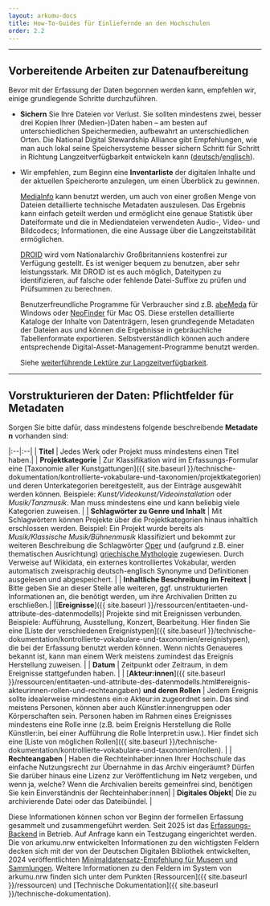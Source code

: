 ```yaml
---
layout: arkumu-docs
title: How-To-Guides für Einliefernde an den Hochschulen
order: 2.2
---
```


---

## Vorbereitende Arbeiten zur Datenaufbereitung

Bevor mit der Erfassung der Daten begonnen werden kann, empfehlen wir, einige grundlegende Schritte durchzuführen.


* **Sichern** Sie Ihre Dateien vor Verlust. Sie sollten mindestens zwei, besser drei Kopien Ihrer (Medien-)Daten haben – am besten auf unterschiedlichen Speichermedien, aufbewahrt an unterschiedlichen Orten. Die National Digital Stewardship Alliance gibt Empfehlungen, wie man auch lokal seine Speichersysteme besser sichern Schritt für Schritt in Richtung Langzeitverfügbarkeit entwickeln kann ([deutsch](https://www.hbz-nrw.de/produkte/langzeitverfuegbarkeit/langzeitverfuegbarkeit-fuer-hochschulen/hbz_NDSA_LevelsPreservation.pdf)/[englisch](https://ndsa.org//publications/levels-of-digital-preservation/)).

* Wir empfehlen, zum Beginn eine **Inventarliste** der digitalen Inhalte und der aktuellen Speicherorte anzulegen, um einen Überblick zu gewinnen. 

  [MediaInfo](https://mediaarea.net/de/MediaInfo) kann benutzt werden, um auch von einer großen Menge von Dateien detaillierte technische Metadaten auszulesen. Das Ergebnis kann einfach geteilt werden und ermöglicht eine genaue Statistik über Dateiformate und die in Mediendateien verwendeten Audio-, Video- und Bildcodecs; Informationen, die eine Aussage über die Langzeitstabilität ermöglichen.
	
  [DROID](https://www.nationalarchives.gov.uk/information-management/manage-information/preserving-digital-records/droid/) wird vom Nationalarchiv Großbritanniens kostenfrei zur Verfügung gestellt. Es ist weniger bequem zu benutzen, aber sehr leistungsstark. Mit DROID ist es auch möglich, Dateitypen zu identifizieren, auf falsche oder fehlende Datei-Suffixe zu prüfen und Prüfsummen zu berechnen. 

  Benutzerfreundliche Programme für Verbraucher sind z.B. [abeMeda](https://abemeda.com) für Windows oder [NeoFinder](https://cdfinder.de) für Mac OS. Diese erstellen detaillierte Kataloge der Inhalte von Datenträgern, lesen grundlegende Metadaten der Dateien aus und können die Ergebnisse in gebräuchliche Tabellenformate exportieren. Selbstverständlich können auch andere entsprechende Digital-Asset-Management-Programme benutzt werden.

  Siehe [weiterführende Lektüre zur Langzeitverfügbarkeit](/ressourcen/weiterfuehrende-informationen).

---

## Vorstrukturieren der Daten: Pflichtfelder für Metadaten

Sorgen Sie bitte dafür, dass mindestens folgende beschreibende **Metadaten** vorhanden sind:

|:--|:--|
| **Titel** | Jedes Werk oder Projekt muss mindestens einen Titel haben.| 
| **Projektkategorie** | Zur Klassifikation wird im Erfassungs-Formular eine [Taxonomie aller Kunstgattungen]({{ site.baseurl }}/technische-dokumentation/kontrollierte-vokabulare-und-taxonomien/projektkategorien) und deren Unterkategorien bereitgestellt, aus der Einträge ausgewählt werden können. Beispiele: *Kunst/Videokunst/Videoinstallation* oder *Musik/Tanzmusik*. Man muss mindestens eine und kann beliebig viele Kategorien zuweisen. |
| **Schlagwörter zu Genre und Inhalt** | Mit Schlagwörtern können Projekte über die Projektkategorien hinaus inhaltlich erschlossen werden. Beispiel: Ein Projekt wurde bereits als *Musik/Klassische Musik/Bühnenmusik* klassifiziert und bekommt zur weiteren Beschreibung die Schlagwörter [Oper](https://www.wikidata.org/entity/Q1344) und (aufgrund z.B. einer thematischen Ausrichtung) [griechische Mythologie](https://www.wikidata.org/entity/Q34726) zugewiesen. Durch Verweise auf Wikidata, ein externes kontrolliertes Vokabular, werden automatisch zweisprachig deutsch-englisch Synonyme und Definitionen ausgelesen und abgespeichert. | 
| **Inhaltliche Beschreibung im Freitext** | Bitte geben Sie an dieser Stelle alle weiteren, ggf. unstrukturierten Informationen an, die benötigt werden, um ihre Archivalien Dritten zu erschließen.|
|[**Ereignisse**]({{ site.baseurl }}/ressourcen/entitaeten-und-attribute-des-datenmodells)| Projekte sind mit Ereignissen verbunden. Beispiele: Aufführung, Ausstellung, Konzert, Bearbeitung. Hier finden Sie eine [Liste der verschiedenen Ereignistypen]({{ site.baseurl }}/technische-dokumentation/kontrollierte-vokabulare-und-taxonomien/ereignistypen), die bei der Erfassung benutzt werden können. Wenn nichts Genaueres bekannt ist, kann man einem Werk meistens zumindest das Ereignis Herstellung zuweisen. | 
| **Datum** | Zeitpunkt oder Zeitraum, in dem Ereignisse stattgefunden haben. | 
| [**Akteur:innen**]({{ site.baseurl }}/ressourcen/entitaeten-und-attribute-des-datenmodells.html#ereignis-akteurinnen-rollen-und-rechteangaben) **und deren Rollen** | Jedem Ereignis sollte idealerweise mindestens ein:e Akteur:in zugeordnet sein. Das sind meistens Personen, können aber auch Künstler:innengruppen oder Körperschaften sein. Personen haben im Rahmen eines Ereignisses mindestens eine Rolle inne (z.B. beim Ereignis Herstellung die Rolle Künstler:in, bei einer Aufführung die Rolle Interpret:in usw.). Hier findet sich eine [Liste von möglichen Rollen]({{ site.baseurl }}/technische-dokumentation/kontrollierte-vokabulare-und-taxonomien/rollen). | 
| **Rechteangaben** | Haben die Rechteinhaber:innen Ihrer Hochschule das einfache Nutzungsrecht zur Übernahme in das Archiv eingeräumt? Dürfen Sie darüber hinaus eine Lizenz zur Veröffentlichung im Netz vergeben, und wenn ja, welche? Wenn die Archivalien bereits gemeinfrei sind, benötigen Sie kein Einverständnis der Rechteinhaber:innen|
| **Digitales Objekt**| Die zu archivierende Datei oder das Dateibündel. |

Diese Informationen können schon vor Beginn der formellen Erfassung gesammelt und zusammengeführt werden. Seit 2025 ist das [Erfassungs-Backend](/technische-dokumentation/infrastruktur#erfassungs-backend) in Betrieb. Auf Anfrage kann ein Testzugang eingerichtet werden. Die von arkumu.nrw entwickelten Informationen zu den wichtigsten Feldern decken sich mit der von der Deutschen Digitalen Bibliothek entwickelten, 2024 veröffentlichten [Minimaldatensatz-Empfehlung für Museen und Sammlungen](https://www.minimaldatensatz.de/). Weitere Informationen zu den Feldern im System von arkumu.nrw finden sich unter dem Punkten [Ressourcen]({{ site.baseurl }}/ressourcen) und [Technische Dokumentation]({{ site.baseurl }}/technische-dokumentation). 
